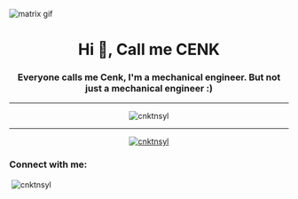 <!--
**CNKTNSYL/CNKTNSYL** is a ✨ _special_ ✨ repository because its `README.md` (this file) appears on your GitHub profile.

Here are some ideas to get you started:

- 🔭 I’m currently working on ...
- 🌱 I’m currently learning ...
- 👯 I’m looking to collaborate on ...
- 🤔 I’m looking for help with ...
- 💬 Ask me about ...
- 📫 How to reach me: ...
- 😄 Pronouns: ...
- ⚡ Fun fact: ...
-->
![matrix gif](https://i.pinimg.com/originals/b4/e3/71/b4e371619042d1e80918d09904e90f7d.gif)
<h1 align="center">Hi 👋, Call me CENK</h1>
<h3 align="center">Everyone calls me Cenk, I'm a mechanical engineer. But not just a mechanical engineer :)</h3>

----

<p align="center"> <img src="https://komarev.com/ghpvc/?username=cnktnsyl&label=Profile%20views&color=002dff&style=plastic" alt="cnktnsyl" /> </p>

----

<p align="center"> <a href="https://github.com/ryo-ma/github-profile-trophy"><img src="https://github-profile-trophy.vercel.app/?username=cnktnsyl" alt="cnktnsyl" /></a> </p>

<h3 align="left">Connect with me:</h3>
<p align="center">
</p>

<p>&nbsp;<img align="center" src="https://github-readme-stats.vercel.app/api?username=cnktnsyl&show_icons=true&theme=tokyonight&title_color=002aff&text_color=bbff00&bg_color=757575&locale=en" alt="cnktnsyl" /></p>


